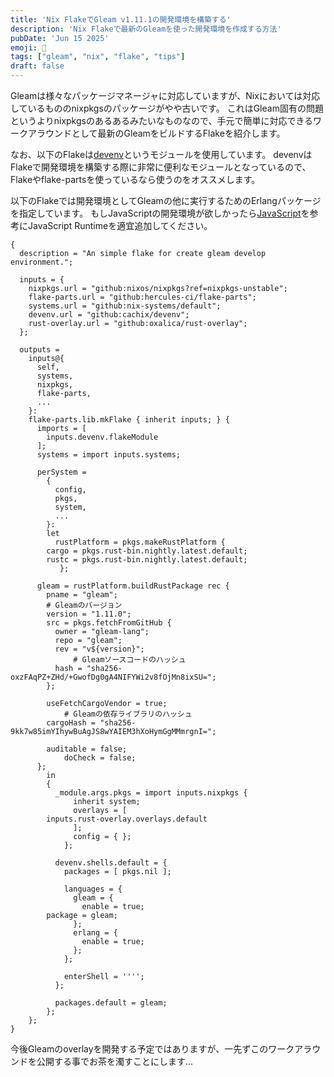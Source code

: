 ```yaml
---
title: 'Nix FlakeでGleam v1.11.1の開発環境を構築する'
description: 'Nix Flakeで最新のGleamを使った開発環境を作成する方法'
pubDate: 'Jun 15 2025'
emoji: 🦊
tags: ["gleam", "nix", "flake", "tips"]
draft: false
---
```


Gleamは様々なパッケージマネージャに対応していますが、Nixにおいては対応しているもののnixpkgsのパッケージがやや古いです。
これはGleam固有の問題というよりnixpkgsのあるあるみたいなものなので、手元で簡単に対応できるワークアラウンドとして最新のGleamをビルドするFlakeを紹介します。

なお、以下のFlakeは[devenv](https://devenv.sh/)というモジュールを使用しています。
devenvはFlakeで開発環境を構築する際に非常に便利なモジュールとなっているので、Flakeやflake-partsを使っているなら使うのをオススメします。

以下のFlakeでは開発環境としてGleamの他に実行するためのErlangパッケージを指定しています。
もしJavaScriptの開発環境が欲しかったら[JavaScript](https://devenv.sh/supported-languages/javascript/)を参考にJavaScript
Runtimeを適宜追加してください。

```flake
{
  description = "An simple flake for create gleam develop environment.";

  inputs = {
    nixpkgs.url = "github:nixos/nixpkgs?ref=nixpkgs-unstable";
    flake-parts.url = "github:hercules-ci/flake-parts";
    systems.url = "github:nix-systems/default";
    devenv.url = "github:cachix/devenv";
    rust-overlay.url = "github:oxalica/rust-overlay";
  };

  outputs =
    inputs@{
      self,
      systems,
      nixpkgs,
      flake-parts,
      ...
    }:
    flake-parts.lib.mkFlake { inherit inputs; } {
      imports = [
        inputs.devenv.flakeModule
      ];
      systems = import inputs.systems;

      perSystem =
        {
          config,
          pkgs,
          system,
          ...
        }:
        let
          rustPlatform = pkgs.makeRustPlatform {
	    cargo = pkgs.rust-bin.nightly.latest.default;
	    rustc = pkgs.rust-bin.nightly.latest.default;
           };

	  gleam = rustPlatform.buildRustPackage rec {
	    pname = "gleam";
		# Gleamのバージョン
	    version = "1.11.0";
	    src = pkgs.fetchFromGitHub {
	      owner = "gleam-lang";
	      repo = "gleam";
	      rev = "v${version}";
              # Gleamソースコードのハッシュ
	      hash = "sha256-oxzFAqPZ+ZHd/+GwofDg0gA4NIFYWi2v8fOjMn8ixSU=";
	    };

	    useFetchCargoVendor = true;
            # Gleamの依存ライブラリのハッシュ
	    cargoHash = "sha256-9kk7w85imYIhywBuAgJS8wYAIEM3hXoHymGgMMmrgnI="; 

	    auditable = false;
            doCheck = false;
	  };
        in
        {
          _module.args.pkgs = import inputs.nixpkgs {
              inherit system;
              overlays = [
		inputs.rust-overlay.overlays.default
              ];
              config = { };
            };

          devenv.shells.default = {
            packages = [ pkgs.nil ];

            languages = {
              gleam = {
                enable = true;
		package = gleam;
              };
              erlang = {
                enable = true;
              };
            };

            enterShell = '''';
          };

          packages.default = gleam;
        };
    };
}
```

今後Gleamのoverlayを開発する予定ではありますが、一先ずこのワークアラウンドを公開する事でお茶を濁すことにします...
